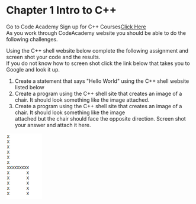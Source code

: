 # Chapter 1 Intro to C++

Go to Code Academy Sign up for C++ Courses<a href="https://www.codecademy.com/learn/learn-c-plus-plus">Click Here</a><br>
As you work through CodeAcademy website you should be able to do the following challenges.

Using the C++ shell website below complete the following assignment and screen shot your code and the results. <br>
If you do not know how to screen shot click the link below that takes you to Google and look it up. 

1) Create a statement that says "Hello World" using the C++ shell website listed below<br>
2) Create a program using the C++ shell site that creates an image of a chair. It should look something like the image attached.<br> 
3) Create a program using the C++ shell site that creates an image of a chair. It should look something like the image <br>attached but the chair should face the opposite direction. Screen shot your answer and attach it here. 

<img src="chair.PNG">
